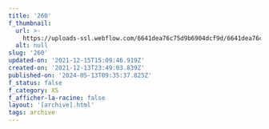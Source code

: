 ```yaml
---
title: '260'
f_thumbnail:
  url: >-
    https://uploads-ssl.webflow.com/6641dea76c75d9b6904dcf9d/6641dea76c75d9b6904dd2c5_260.jpg
  alt: null
slug: '260'
updated-on: '2021-12-15T15:09:46.919Z'
created-on: '2021-12-13T23:49:03.839Z'
published-on: '2024-05-13T09:35:37.825Z'
f_status: false
f_category: XS
f_afficher-la-racine: false
layout: '[archive].html'
tags: archive
---
```



